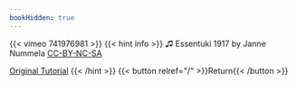 ```yaml
---
bookHidden: true
---
```


{{< vimeo 741976981 >}}
{{< hint info >}}
♫ Essentuki 1917 by Janne Nummela [CC-BY-NC-SA](https://freemusicarchive.org/music/Janne_Nummela/Movements/09_janne_nummela_-_essentuki_1917/)

[Original Tutorial](https://youtu.be/9flmk1sHBnk)
{{< /hint >}}
{{< button relref="/" >}}Return{{< /button >}}
